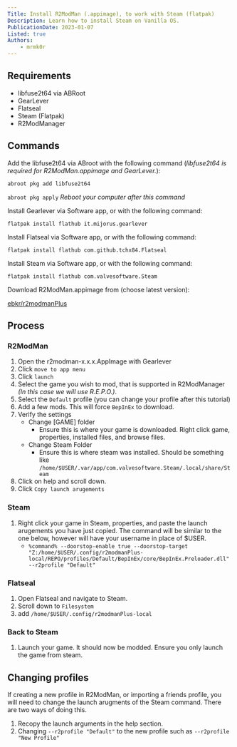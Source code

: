```yaml
---
Title: Install R2ModMan (.appimage), to work with Steam (flatpak)
Description: Learn how to install Steam on Vanilla OS.
PublicationDate: 2023-01-07
Listed: true
Authors:
    - mrmk0r
---
```

## Requirements
- libfuse2t64 via ABRoot
- GearLever
- Flatseal
- Steam (Flatpak)
- R2ModManager


## Commands
Add the libfuse2t64 via ABroot with the following command (*libfuse2t64 is required for R2ModMan.appimage and GearLever.*):

`abroot pkg add libfuse2t64`

`abroot pkg apply`
*Reboot your computer after this command*

Install Gearlever via Software app, or with the following command:

`flatpak install flathub it.mijorus.gearlever`

Install Flatseal via Software app, or with the following command:

`flatpak install flathub com.github.tchx84.Flatseal`

Install Steam via Software app, or with the following command:

`flatpak install flathub com.valvesoftware.Steam`

Download R2ModMan.appimage from (choose latest version):

[ebkr/r2modmanPlus](https://github.com/ebkr/r2modmanPlus/releases)


## Process
### R2ModMan
1. Open the r2modman-x.x.x.AppImage with Gearlever
2. Click `move to app menu`
3. Click `launch`
4. Select the game you wish to mod, that is supported in R2ModManager *(In this case we will use R.E.P.O.)*.
5. Select the `Default` profile (you can change your profile after this tutorial)
6. Add a few mods. This will force `BepInEx` to download.
7. Verify the settings
    - Change [GAME] folder
        - Ensure this is where your game is downloaded. Right click game, properties, installed files, and browse files.
    - Change Steam Folder
        - Ensure this is where steam was installed. Should be something like `/home/$USER/.var/app/com.valvesoftware.Steam/.local/share/Steam`
8. Click on help and scroll down.
9. Click `Copy launch arugements`

### Steam
1. Right click your game in Steam, properties, and paste the launch arugements you have just copied. The command will be similar to the one below, however will have your username in place of $USER.
    - `%command% --doorstop-enable true --doorstop-target "Z:/home/$USER/.config/r2modmanPlus-local/REPO/profiles/Default/BepInEx/core/BepInEx.Preloader.dll" --r2profile "Default"`

### Flatseal
1. Open Flatseal and navigate to Steam.
2. Scroll down to `Filesystem`
3. add `/home/$USER/.config/r2modmanPlus-local`

### Back to Steam
1. Launch your game. It should now be modded. Ensure you only launch the game from steam.

## Changing profiles
If creating a new profile in R2ModMan, or importing a friends profile, you will need to change the launch arugments of the Steam command. There are two ways of doing this.

1. Recopy the launch arguments in the help section.
2. Changing `--r2profile "Default"` to the new profile such as `--r2profile "New Profile"`

